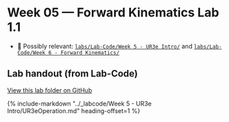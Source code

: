 # Week 05 — Forward Kinematics Lab 1.1

- 📁 Possibly relevant: [`labs/Lab-Code/Week 5 - UR3e Intro/`](../Lab-Code/Week%205%20-%20UR3e%20Intro/) and [`labs/Lab-Code/Week 6 - Forward Kinematics/`](../Lab-Code/Week%206%20-%20Forward%20Kinematics/)
<!--
--8<-- "labs/Lab-Code/Week 5 - UR3e Intro/README.md"
-->

<!-- BEGIN:AUTO-INCLUDE-README -->
## Lab handout (from Lab-Code)

[View this lab folder on GitHub](https://github.com/ENME480/Lab-Code/tree/main/Week%205%20-%20UR3e%20Intro)

{% include-markdown "../_labcode/Week 5 - UR3e Intro/UR3eOperation.md" heading-offset=1 %}
<!-- END:AUTO-INCLUDE-README -->




